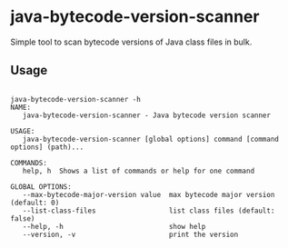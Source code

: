 # java-bytecode-version-scanner

Simple tool to scan bytecode versions of Java class files in bulk.

## Usage
```

java-bytecode-version-scanner -h
NAME:
   java-bytecode-version-scanner - Java bytecode version scanner

USAGE:
   java-bytecode-version-scanner [global options] command [command options] (path)...

COMMANDS:
   help, h  Shows a list of commands or help for one command

GLOBAL OPTIONS:
   --max-bytecode-major-version value  max bytecode major version (default: 0)
   --list-class-files                  list class files (default: false)
   --help, -h                          show help
   --version, -v                       print the version
```
